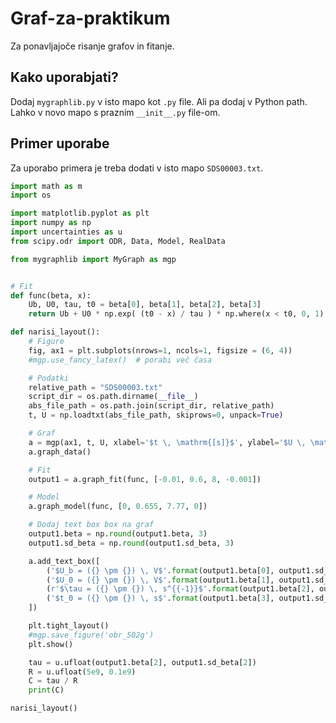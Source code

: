 # Graf-za-praktikum
Za ponavljajoče risanje grafov in fitanje.

## Kako uporabjati?
Dodaj `mygraphlib.py` v isto mapo kot `.py` file. Ali pa dodaj v Python path. Lahko v novo mapo s praznim `__init__.py` file-om.

## Primer uporabe
Za uporabo primera je treba dodati v isto mapo `SDS00003.txt`.
```Python
import math as m
import os

import matplotlib.pyplot as plt
import numpy as np
import uncertainties as u
from scipy.odr import ODR, Data, Model, RealData

from mygraphlib import MyGraph as mgp


# Fit
def func(beta, x):
    Ub, U0, tau, t0 = beta[0], beta[1], beta[2], beta[3]
    return Ub + U0 * np.exp( (t0 - x) / tau ) * np.where(x < t0, 0, 1)

def narisi_layout():
    # Figure
    fig, ax1 = plt.subplots(nrows=1, ncols=1, figsize = (6, 4))
    #mgp.use_fancy_latex()  # porabi več časa

    # Podatki
    relative_path = "SDS00003.txt"
    script_dir = os.path.dirname(__file__)
    abs_file_path = os.path.join(script_dir, relative_path)
    t, U = np.loadtxt(abs_file_path, skiprows=0, unpack=True)

    # Graf
    a = mgp(ax1, t, U, xlabel='$t \, \mathrm{[s]}$', ylabel='$U \, \mathrm{[V]}$', title='Obremenitev 502 g')
    a.graph_data()

    # Fit
    output1 = a.graph_fit(func, [-0.01, 0.6, 8, -0.001])

    # Model
    a.graph_model(func, [0, 0.655, 7.77, 0])

    # Dodaj text box box na graf
    output1.beta = np.round(output1.beta, 3)
    output1.sd_beta = np.round(output1.sd_beta, 3)

    a.add_text_box([
        ('$U_b = ({} \pm {}) \, V$'.format(output1.beta[0], output1.sd_beta[0])),
        ('$U_0 = ({} \pm {}) \, V$'.format(output1.beta[1], output1.sd_beta[1])),
        (r'$\tau = ({} \pm {}) \, s^{{-1}}$'.format(output1.beta[2], output1.sd_beta[2])),
        ('$t_0 = ({} \pm {}) \, s$'.format(output1.beta[3], output1.sd_beta[3]))
    ])

    plt.tight_layout()
    #mgp.save_figure('obr_502g')
    plt.show()

    tau = u.ufloat(output1.beta[2], output1.sd_beta[2])
    R = u.ufloat(5e9, 0.1e9)
    C = tau / R
    print(C)

narisi_layout()
```
